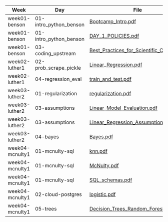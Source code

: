 | Week | Day | File | Line |
|------|-----|------|------|
| week01-benson | 01-intro_python_benson | [Bootcamp_Intro.pdf](../class_lectures/week01-benson/01-intro_python_benson/Bootcamp_Intro.pdf) | 1 |
| week01-benson | 01-intro_python_benson | [DAY_1_POLICIES.pdf](../class_lectures/week01-benson/01-intro_python_benson/DAY_1_POLICIES.pdf) | 2 |
| week01-benson | 03-coding_upstream | [Best_Practices_for_Scientific_Coding.pdf](../class_lectures/week01-benson/03-coding_upstream/Best_Practices_for_Scientific_Coding.pdf) | 3 |
| week02-luther1 | 02-prob_scrape_pickle | [Linear_Regression.pdf](../class_lectures/week02-luther1/02-prob_scrape_pickle/Linear_Regression.pdf) | 4 |
| week02-luther1 | 04-regression_eval | [train_and_test.pdf](../class_lectures/week02-luther1/04-regression_eval/train_and_test.pdf) | 5 |
| week03-luther2 | 01-regularization | [regularization.pdf](../class_lectures/week03-luther2/01-regularization/regularization.pdf) | 6 |
| week03-luther2 | 03-assumptions | [Linear_Model_Evaluation.pdf](../class_lectures/week03-luther2/03-assumptions/Linear_Model_Evaluation.pdf) | 7 |
| week03-luther2 | 03-assumptions | [Linear_Regression_Assumptions.pdf](../class_lectures/week03-luther2/03-assumptions/Linear_Regression_Assumptions.pdf) | 8 |
| week03-luther2 | 04-bayes | [Bayes.pdf](../class_lectures/week03-luther2/04-bayes/Bayes.pdf) | 9 |
| week04-mcnulty1 | 01-mcnulty-sql | [knn.pdf](../class_lectures/week04-mcnulty1/01-mcnulty-sql/knn.pdf) | 10 |
| week04-mcnulty1 | 01-mcnulty-sql | [McNulty.pdf](../class_lectures/week04-mcnulty1/01-mcnulty-sql/McNulty.pdf) | 11 |
| week04-mcnulty1 | 01-mcnulty-sql | [SQL_schemas.pdf](../class_lectures/week04-mcnulty1/01-mcnulty-sql/SQL_schemas.pdf) | 12 |
| week04-mcnulty1 | 02-cloud-postgres | [logistic.pdf](../class_lectures/week04-mcnulty1/02-cloud-postgres/logistic.pdf) | 13 |
| week04-mcnulty1 | 05-trees | [Decision_Trees_Random_Forests.pdf](../class_lectures/week04-mcnulty1/05-trees/Decision_Trees_Random_Forests.pdf) | 14 |
